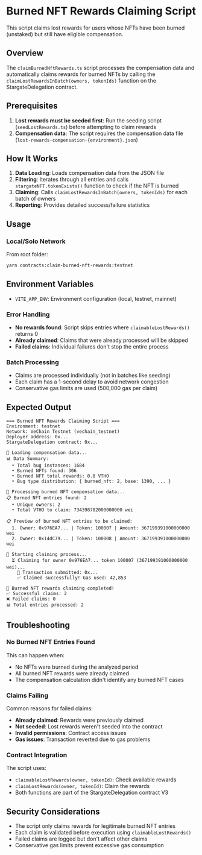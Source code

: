 # Burned NFT Rewards Claiming Script

This script claims lost rewards for users whose NFTs have been burned (unstaked) but still have eligible compensation.

## Overview

The `claimBurnedNftRewards.ts` script processes the compensation data and automatically claims rewards for burned NFTs by calling the `claimLostRewardsInBatch(owners, tokenIds)` function on the StargateDelegation contract.

## Prerequisites

1. **Lost rewards must be seeded first**: Run the seeding script (`seedLostRewards.ts`) before attempting to claim rewards
2. **Compensation data**: The script requires the compensation data file (`lost-rewards-compensation-{environment}.json`)

## How It Works

1. **Data Loading**: Loads compensation data from the JSON file
2. **Filtering**: Iterates through all entries and calls `stargateNFT.tokenExists()` function to check if the NFT is burned
3. **Claiming**: Calls `claimLostRewardsInBatch(owners, tokenIds)` for each batch of owners
4. **Reporting**: Provides detailed success/failure statistics

## Usage

### Local/Solo Network

From root folder:

```bash
yarn contracts:claim-burned-nft-rewards:testnet
```

## Environment Variables

- `VITE_APP_ENV`: Environment configuration (local, testnet, mainnet)

### Error Handling

- **No rewards found**: Script skips entries where `claimableLostRewards()` returns 0
- **Already claimed**: Claims that were already processed will be skipped
- **Failed claims**: Individual failures don't stop the entire process

### Batch Processing

- Claims are processed individually (not in batches like seeding)
- Each claim has a 1-second delay to avoid network congestion
- Conservative gas limits are used (500,000 gas per claim)

## Expected Output

```
=== Burned NFT Rewards Claiming Script ===
Environment: testnet
Network: VeChain Testnet (vechain_testnet)
Deployer address: 0x...
StargateDelegation contract: 0x...

📂 Loading compensation data...
📊 Data Summary:
  • Total bug instances: 1684
  • Burned NFTs found: 306
  • Burned NFT total rewards: 0.0 VTHO
  • Bug type distribution: { burned_nft: 2, base: 1390, ... }

🔄 Processing burned NFT compensation data...
📋 Burned NFT entries found: 2
  • Unique owners: 2
  • Total VTHO to claim: 734398782000000000 wei

📋 Preview of burned NFT entries to be claimed:
  1. Owner: 0x976EA7... | Token: 100007 | Amount: 367199391000000000 wei
  2. Owner: 0x14dC79... | Token: 100008 | Amount: 367199391000000000 wei

🚀 Starting claiming process...
  ⏳ Claiming for owner 0x976EA7... token 100007 (367199391000000000 wei)...
    📝 Transaction submitted: 0x...
    ✅ Claimed successfully! Gas used: 42,853

🎉 Burned NFT rewards claiming completed!
✅ Successful claims: 2
❌ Failed claims: 0
📊 Total entries processed: 2
```

## Troubleshooting

### No Burned NFT Entries Found

This can happen when:

- No NFTs were burned during the analyzed period
- All burned NFT rewards were already claimed
- The compensation calculation didn't identify any burned NFT cases

### Claims Failing

Common reasons for failed claims:

- **Already claimed**: Rewards were previously claimed
- **Not seeded**: Lost rewards weren't seeded into the contract
- **Invalid permissions**: Contract access issues
- **Gas issues**: Transaction reverted due to gas problems

### Contract Integration

The script uses:

- `claimableLostRewards(owner, tokenId)`: Check available rewards
- `claimLostRewards(owner, tokenId)`: Claim the rewards
- Both functions are part of the StargateDelegation contract V3

## Security Considerations

- The script only claims rewards for legitimate burned NFT entries
- Each claim is validated before execution using `claimableLostRewards()`
- Failed claims are logged but don't affect other claims
- Conservative gas limits prevent excessive gas consumption
